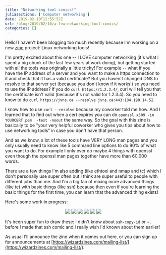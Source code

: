 ```yaml
---
title: "Networking tool comics!"
juliasections: ['Computer networking']
date: 2019-02-10T12:55:52Z
url: /blog/2019/02/10/a-few-networking-tool-comics/
categories: []
---
```


Hello! I haven't been blogging too much recently because I'm working on a new [zine](https://wizardzines.com) project: Linux
networking tools!

I'm pretty excited about this one -- I LOVE computer networking (it's what I spent a big chunk of
the last few years at work doing), but getting started with all the tools was originally a little
tricky! For example -- what if you have the IP address of a server and you want to make a https
connection to it and check that it has a valid certificate? But you haven't changed DNS to resolve
to that server yet (because you don't know if it works!) so you need to use the IP address? If you do
`curl https://1.2.3.4/`, curl will tell you that the certificate isn't valid (because it's not valid
for 1.2.3.4). So you need to know to do `curl https://jvns.ca --resolve jvns.ca:443:104.198.14.52`.

I know how to use `curl --resolve` because my coworker told me how. And I learned that to find out
when a cert expires you can do `openssl x509 -in YOURCERT.pem  -text -noout` the same way. So the
goal with this zine is basically to be "your very helpful coworker who gives you tips about how to
use networking tools" in case you don't have that person.

And as we know, a lot of these tools have VERY LONG man pages and you only usually need to know
like 5 command line options to do 90% of what you want to do. For example I only ever do maybe 4
things with openssl even though the openssl man pages together have more than 60,000 words.

There are a few things I'm also adding (like ethtool and nmap and tc) which I don't personally use
super often but I think are super useful to people with different jobs than me. And I'm a big fan of
mixing more advanced things (like tc) with basic things (like ssh) because then even if you're
learning the basic things for the first time, you can learn that the advanced thing exists!

Here's some work in progress:

<div align="center">
<img src="https://jvns.ca/images/curl.jpeg">
<img src="https://jvns.ca/images/ssh.jpeg">
<img src="https://jvns.ca/images/netcat.jpeg">
<img src="https://jvns.ca/images/nmap.jpeg">
<img src="https://jvns.ca/images/openssl.jpeg">
<img src="https://jvns.ca/images/ethtool.jpeg">
</div>


It's been super fun to draw these: I didn't know about `ssh-copy-id` or `~.` before I made that ssh
comic and I really wish I'd known about them earlier!

As usual I'll announce the zine when it comes out here, or you can sign up for announcements at
[https://wizardzines.com/mailing-list/](https://wizardzines.com/mailing-list/).
